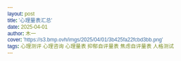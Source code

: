 ```yaml
---
layout: post
title: '心理量表汇总'
date: 2025-04-01
author: 木一
cover: 'https://s3.bmp.ovh/imgs/2025/04/01/3b425fa22fcbd3bb.png'
tags: 心理测评 心理咨询 心理量表 抑郁自评量表 焦虑自评量表 人格测试
---
```


<!DOCTYPE html>
<html lang="zh-CN">
<head>
    <meta charset="UTF-8">
    <meta name="viewport" content="width=device-width, initial-scale=1.0">
    <title>心理测评量表合集</title>
    <style>
        * {
            margin: 0;
            padding: 0;
            box-sizing: border-box;
            font-family: 'Microsoft YaHei', Arial, sans-serif;
        }
        
        body {
            background-color: #f5f7fa;
            color: #333;
            line-height: 1.6;
            padding: 20px;
        }
        
        .header {
            text-align: center;
            margin-bottom: 40px;
            padding: 20px 0;
        }
        
        .header h1 {
            color: #2c3e50;
            font-size: 2.5em;
            margin-bottom: 10px;
        }
        
        .header p {
            color: #7f8c8d;
            font-size: 1.1em;
        }
        
        .container {
            max-width: 1200px;
            margin: 0 auto;
            display: flex;
            flex-wrap: wrap;
            justify-content: space-around;
        }
        
        .scale-card {
            background: white;
            border-radius: 10px;
            box-shadow: 0 5px 15px rgba(0, 0, 0, 0.1);
            width: 350px;
            margin: 20px;
            overflow: hidden;
            transition: transform 0.3s ease, box-shadow 0.3s ease;
        }
        
        .scale-card:hover {
            transform: translateY(-10px);
            box-shadow: 0 15px 30px rgba(0, 0, 0, 0.15);
        }
        
        .scale-image {
            height: 200px;
            overflow: hidden;
        }
        
        .scale-image img {
            width: 100%;
            height: 100%;
            object-fit: cover;
            transition: transform 0.5s ease;
        }
        
        .scale-card:hover .scale-image img {
            transform: scale(1.05);
        }
        
        .scale-content {
            padding: 25px;
        }
        
        .scale-content h2 {
            color: #2c3e50;
            margin-bottom: 15px;
            font-size: 1.5em;
        }
        
        .scale-content p {
            color: #7f8c8d;
            margin-bottom: 20px;
            font-size: 0.95em;
        }
        
        .btn {
            display: inline-block;
            background: #3498db;
            color: white;
            padding: 12px 25px;
            border-radius: 50px;
            text-decoration: none;
            font-weight: bold;
            transition: background 0.3s ease;
            border: none;
            cursor: pointer;
            font-size: 1em;
            width: 100%;
            text-align: center;
        }
        
        .btn:hover {
            background: #2980b9;
        }
        
        .footer {
            text-align: center;
            margin-top: 50px;
            padding: 20px;
            color: #7f8c8d;
            font-size: 0.9em;
        }
        
        @media (max-width: 768px) {
            .container {
                flex-direction: column;
                align-items: center;
            }
            
            .scale-card {
                width: 90%;
            }
        }
    </style>
</head>
<body>
    <div class="header">
        <h1>心理测评量表合集</h1>
        <p>专业心理测评工具，助您更好地了解自我</p>
    </div>
    
    <div class="container">
        <!-- 卡特尔16PF量表 -->
        <div class="scale-card">
            <div class="scale-image">
                <img src="https://images.unsplash.com/photo-1450101499163-c8848c66ca85?ixlib=rb-1.2.1&auto=format&fit=crop&w=1350&q=80" alt="卡特尔16PF量表">
            </div>
            <div class="scale-content">
                <h2>卡特尔16PF人格测试</h2>
                <p>卡特尔16PF人格测试是经典的人格评估工具，测量16种主要人格特质，广泛应用于职业咨询、人才选拔和个人发展等领域。</p>
                <a href="https://psych.dittoshop.cn/2023/01/01/Sixteen-Personality-Factor-Questionnaire.html" class="btn" target="_blank">开始测试</a>
            </div>
        </div>
        
        <!-- SAS量表 -->
        <div class="scale-card">
            <div class="scale-image">
                <img src="https://images.unsplash.com/photo-1532094349884-543bc11b234d?ixlib=rb-1.2.1&auto=format&fit=crop&w=1350&q=80" alt="SAS量表">
            </div>
            <div class="scale-content">
                <h2>焦虑自评量表(SAS)</h2>
                <p>焦虑自评量表(SAS)用于评估个体焦虑症状的主观感受，适用于具有焦虑症状的成年人，操作简便，结果直观。</p>
                <a href="https://psych.dittoshop.cn/2023/01/02/Self-Rating-Anxiety-Scale.html" class="btn" target="_blank">开始测试</a>
            </div>
        </div>
        
        <!-- SDS量表 -->
        <div class="scale-card">
            <div class="scale-image">
                <img src="https://images.unsplash.com/photo-1506126613408-eca07ce68773?ixlib=rb-1.2.1&auto=format&fit=crop&w=1350&q=80" alt="SDS量表">
            </div>
            <div class="scale-content">
                <h2>抑郁自评量表(SDS)</h2>
                <p>抑郁自评量表(SDS)是评估抑郁状态的常用工具，能有效反映抑郁状态的轻重程度及其在治疗中的变化。</p>
                <a href="https://psych.dittoshop.cn/2023/01/03/Self-Rating-Depression-Scale.html" class="btn" target="_blank">开始测试</a>
            </div>
        </div>
    </div>
    
    <div class="footer">
        <p>© 2023 心理测评量表合集 | 本网站仅提供测评链接，测评结果仅供参考</p>
    </div>
</body>
</html>